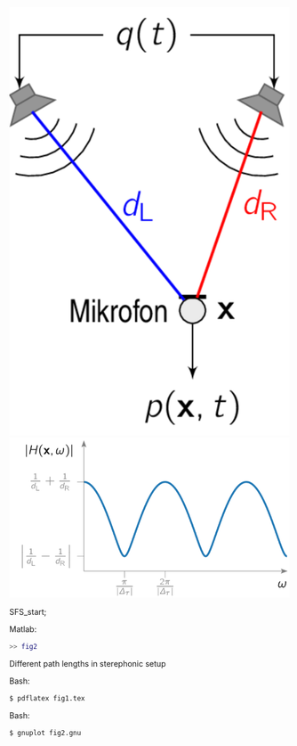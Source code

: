 ![Fig](fig1.png)
![Fig](fig2.png)

SFS_start;

Matlab:
```Matlab
>> fig2
```

Different path lengths in sterephonic setup

Bash:
```Bash
$ pdflatex fig1.tex
```

Bash:
```Bash
$ gnuplot fig2.gnu
```
